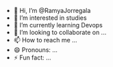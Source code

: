 - 👋 Hi, I’m @RamyaJorregala
- 👀 I’m interested in studies
- 🌱 I’m currently learning Devops
- 💞️ I’m looking to collaborate on ...
- 📫 How to reach me ...
- 😄 Pronouns: ...
- ⚡ Fun fact: ...

<!---
RamyaJorregala/RamyaJorregala is a ✨ special ✨ repository because its `README.md` (this file) appears on your GitHub profile.
You can click the Preview link to take a look at your changes.
--->
